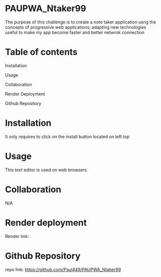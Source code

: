 # PAUPWA_Ntaker99
The purpose of this challenge is to create a note taker application usng the concepts of progressive web applications; adapting new technologies useful to make my app become faster and better netwrok connection

# Table of contents

Installation

Usage

Collaboration

Render Deployment

Github Repository

# Installation

It only requires to click on the install button located on left top

# Usage

This text editor is used on web browsers

# Collaboration

N/A

# Render deployment

Render link:

# Github Repository

repo link: https://github.com/Paul449/PAUPWA_Ntaker99